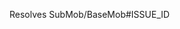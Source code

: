 Resolves SubMob/BaseMob#ISSUE_ID
<!--
Pull Request Checklist
1. I have read the https://github.com/SubMob/BaseMob/blob/develop/docs/CONTRIBUTING.md
2. PR title in the format of `[SubMob/BaseMob#ISSUE_ID] ISSUE_TITLE`
3. I have added a valid description and 
4. I replaced `ISSUE_ID` with the ID(number in the link) of issue.
5. I have tested the app before creating this PR 
-->
